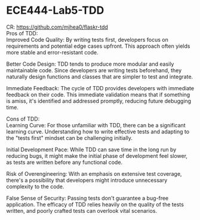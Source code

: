 # ECE444-Lab5-TDD   
CR: https://github.com/mjhea0/flaskr-tdd  
Pros of TDD:  
Improved Code Quality: By writing tests first, developers focus on requirements and potential edge cases upfront. This approach often yields more stable and error-resistant code.  

Better Code Design: TDD tends to produce more modular and easily maintainable code. Since developers are writing tests beforehand, they naturally design functions and classes that are simpler to test and integrate.  

Immediate Feedback: The cycle of TDD provides developers with immediate feedback on their code. This immediate validation means that if something is amiss, it's identified and addressed promptly, reducing future debugging time.  

Cons of TDD:  
Learning Curve: For those unfamiliar with TDD, there can be a significant learning curve. Understanding how to write effective tests and adapting to the "tests first" mindset can be challenging initially.  

Initial Development Pace: While TDD can save time in the long run by reducing bugs, it might make the initial phase of development feel slower, as tests are written before any functional code.  

Risk of Overengineering: With an emphasis on extensive test coverage, there's a possibility that developers might introduce unnecessary complexity to the code.  

False Sense of Security: Passing tests don't guarantee a bug-free application. The efficacy of TDD relies heavily on the quality of the tests written, and poorly crafted tests can overlook vital scenarios.  



